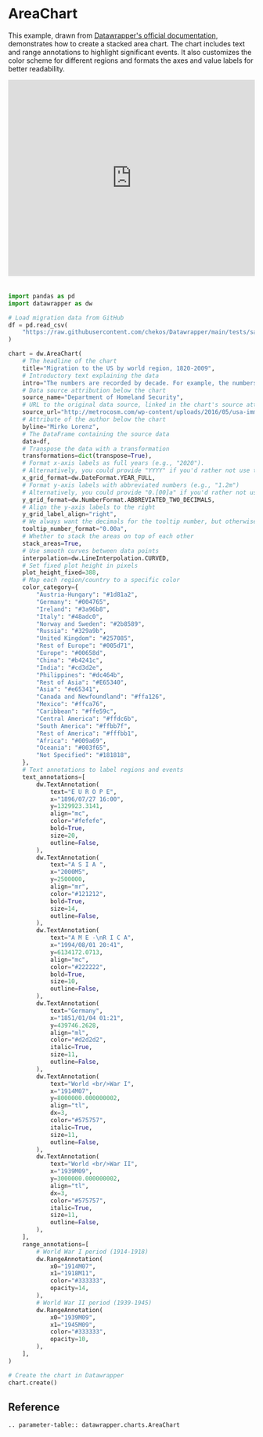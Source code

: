 # AreaChart

This example, drawn from [Datawrapper's official documentation](https://www.datawrapper.de/charts/area), demonstrates how to create a stacked area chart. The chart includes text and range annotations to highlight significant events. It also customizes the color scheme for different regions and formats the axes and value labels for better readability.

<iframe title="Migration to the US by world region, 1820-2009" aria-label="Area Chart" id="datawrapper-chart-sBGlG" src="https://datawrapper.dwcdn.net/sBGlG/1/" scrolling="no" frameborder="0" style="width: 0; min-width: 100% !important; border: none; margin-bottom: 20px" height="400" data-external="1"></iframe><script type="text/javascript">window.addEventListener("message",function(a){if(void 0!==a.data["datawrapper-height"]){var e=document.querySelectorAll("iframe");for(var t in a.data["datawrapper-height"])for(var r,i=0;r=e[i];i++)if(r.contentWindow===a.source){var d=a.data["datawrapper-height"][t]+"px";r.style.height=d}}});</script>

```python
import pandas as pd
import datawrapper as dw

# Load migration data from GitHub
df = pd.read_csv(
    "https://raw.githubusercontent.com/chekos/Datawrapper/main/tests/samples/area/migration.csv"
)

chart = dw.AreaChart(
    # The headline of the chart
    title="Migration to the US by world region, 1820-2009",
    # Introductory text explaining the data
    intro="The numbers are recorded by decade. For example, the numbers recorded for 1905 tell us the number of immigrants between 1900 and 1910.",
    # Data source attribution below the chart
    source_name="Department of Homeland Security",
    # URL to the original data source, linked in the chart's source attribution
    source_url="http://metrocosm.com/wp-content/uploads/2016/05/usa-immigration-data.xlsx",
    # Attribute of the author below the chart
    byline="Mirko Lorenz",
    # The DataFrame containing the source data
    data=df,
    # Transpose the data with a transformation
    transformations=dict(transpose=True),
    # Format x-axis labels as full years (e.g., "2020").
    # Alternatively, you could provide "YYYY" if you'd rather not use the DateFormat enum.
    x_grid_format=dw.DateFormat.YEAR_FULL,
    # Format y-axis labels with abbreviated numbers (e.g., "1.2m")
    # Alternatively, you could provide "0.[00]a" if you'd rather not use the NumberFormat enum.
    y_grid_format=dw.NumberFormat.ABBREVIATED_TWO_DECIMALS,
    # Align the y-axis labels to the right
    y_grid_label_align="right",
    # We always want the decimals for the tooltip number, but otherwise the same
    tooltip_number_format="0.00a",
    # Whether to stack the areas on top of each other
    stack_areas=True,
    # Use smooth curves between data points
    interpolation=dw.LineInterpolation.CURVED,
    # Set fixed plot height in pixels
    plot_height_fixed=388,
    # Map each region/country to a specific color
    color_category={
        "Austria-Hungary": "#1d81a2",
        "Germany": "#004765",
        "Ireland": "#3a96b8",
        "Italy": "#48adc0",
        "Norway and Sweden": "#2b8589",
        "Russia": "#329a9b",
        "United Kingdom": "#257085",
        "Rest of Europe": "#005d71",
        "Europe": "#00658d",
        "China": "#b4241c",
        "India": "#cd3d2e",
        "Philippines": "#dc464b",
        "Rest of Asia": "#E65340",
        "Asia": "#e65341",
        "Canada and Newfoundland": "#ffa126",
        "Mexico": "#ffca76",
        "Caribbean": "#ffe59c",
        "Central America": "#ffdc6b",
        "South America": "#ffbb7f",
        "Rest of America": "#fffbb1",
        "Africa": "#009a69",
        "Oceania": "#003f65",
        "Not Specified": "#181818",
    },
    # Text annotations to label regions and events
    text_annotations=[
        dw.TextAnnotation(
            text="E U R O P E",
            x="1896/07/27 16:00",
            y=1329923.3141,
            align="mc",
            color="#fefefe",
            bold=True,
            size=20,
            outline=False,
        ),
        dw.TextAnnotation(
            text="A S I A ",
            x="2000M5",
            y=2500000,
            align="mr",
            color="#121212",
            bold=True,
            size=14,
            outline=False,
        ),
        dw.TextAnnotation(
            text="A M E -\nR I C A",
            x="1994/08/01 20:41",
            y=6134172.0713,
            align="mc",
            color="#222222",
            bold=True,
            size=10,
            outline=False,
        ),
        dw.TextAnnotation(
            text="Germany",
            x="1851/01/04 01:21",
            y=439746.2628,
            align="ml",
            color="#d2d2d2",
            italic=True,
            size=11,
            outline=False,
        ),
        dw.TextAnnotation(
            text="World <br/>War I",
            x="1914M07",
            y=8000000.000000002,
            align="tl",
            dx=3,
            color="#575757",
            italic=True,
            size=11,
            outline=False,
        ),
        dw.TextAnnotation(
            text="World <br/>War II",
            x="1939M09",
            y=3000000.000000002,
            align="tl",
            dx=3,
            color="#575757",
            italic=True,
            size=11,
            outline=False,
        ),
    ],
    range_annotations=[
        # World War I period (1914-1918)
        dw.RangeAnnotation(
            x0="1914M07",
            x1="1918M11",
            color="#333333",
            opacity=14,
        ),
        # World War II period (1939-1945)
        dw.RangeAnnotation(
            x0="1939M09",
            x1="1945M09",
            color="#333333",
            opacity=10,
        ),
    ],
)

# Create the chart in Datawrapper
chart.create()
```

## Reference

```{eval-rst}
.. parameter-table:: datawrapper.charts.AreaChart
